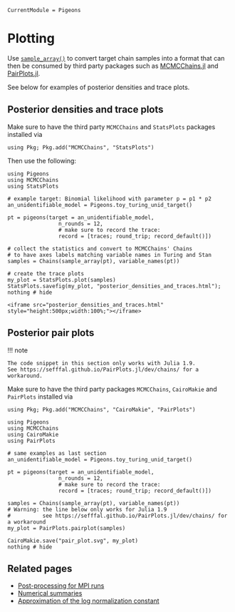 ```@meta
CurrentModule = Pigeons
```

# Plotting

Use [`sample_array()`](@ref) to convert target chain 
samples into a format that can then be consumed by 
third party packages such as 
[MCMCChains.jl](https://github.com/TuringLang/MCMCChains.jl) 
and [PairPlots.jl](https://sefffal.github.io/PairPlots.jl/).

See below for examples of posterior densities and trace plots.


## Posterior densities and trace plots

Make sure to have the third party `MCMCChains` and `StatsPlots`
packages installed via 

```
using Pkg; Pkg.add("MCMCChains", "StatsPlots")
```

Then use the following:

```@example traces
using Pigeons
using MCMCChains
using StatsPlots

# example target: Binomial likelihood with parameter p = p1 * p2
an_unidentifiable_model = Pigeons.toy_turing_unid_target()

pt = pigeons(target = an_unidentifiable_model, 
                n_rounds = 12,
                # make sure to record the trace:
                record = [traces; round_trip; record_default()])

# collect the statistics and convert to MCMCChains' Chains
# to have axes labels matching variable names in Turing and Stan
samples = Chains(sample_array(pt), variable_names(pt))

# create the trace plots
my_plot = StatsPlots.plot(samples)
StatsPlots.savefig(my_plot, "posterior_densities_and_traces.html"); 
nothing # hide
```

```@raw html
<iframe src="posterior_densities_and_traces.html" style="height:500px;width:100%;"></iframe>
```

## Posterior pair plots

!!! note

    The code snippet in this section only works with Julia 1.9. 
    See https://sefffal.github.io/PairPlots.jl/dev/chains/ for a workaround.

Make sure to have the third party packages `MCMCChains`, `CairoMakie` and `PairPlots`
installed via 

```
using Pkg; Pkg.add("MCMCChains", "CairoMakie", "PairPlots")
```

```
using Pigeons
using MCMCChains
using CairoMakie
using PairPlots

# same examples as last section
an_unidentifiable_model = Pigeons.toy_turing_unid_target()

pt = pigeons(target = an_unidentifiable_model, 
                n_rounds = 12,
                # make sure to record the trace:
                record = [traces; round_trip; record_default()])

samples = Chains(sample_array(pt), variable_names(pt))
# Warning: the line below only works for Julia 1.9
#          see https://sefffal.github.io/PairPlots.jl/dev/chains/ for a workaround
my_plot = PairPlots.pairplot(samples) 

CairoMakie.save("pair_plot.svg", my_plot)
nothing # hide
```


## Related pages

- [Post-processing for MPI runs](mpi-postprocessing.html)
- [Numerical summaries](summaries.html)
- [Approximation of the log normalization constant](normalization-constant.html)



